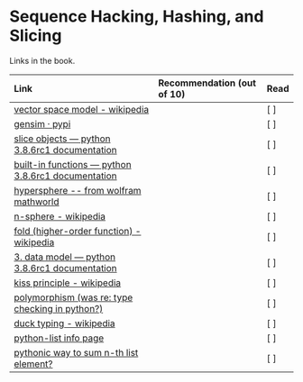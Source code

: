 # Sequence Hacking, Hashing, and Slicing

Links in the book.

| Link    | Recommendation (out of 10)  | Read |
| :-------------|:-----|:----|
|[ vector space model - wikipedia](  http://en.wikipedia.org/wiki/Vector_space_model )||[ ]|
|[ gensim · pypi](  https://pypi.python.org/pypi/gensim )||[ ]|
|[ slice objects — python 3.8.6rc1 documentation](  https://docs.python.org/3/c-api/slice.html#c.PySlice_GetIndicesEx )||[ ]|
|[ built-in functions — python 3.8.6rc1 documentation](  http://bit.ly/1QOtsk8 )||[ ]|
|[ hypersphere -- from wolfram mathworld](  http://mathworld.wolfram.com/Hypersphere.html )||[ ]|
|[ n-sphere - wikipedia](  http://en.wikipedia.org/wiki/N-sphere )||[ ]|
|[ fold (higher-order function) - wikipedia](  http://en.wikipedia.org/wiki/Fold_(higher-order_function) )||[ ]|
|[ 3. data model — python 3.8.6rc1 documentation](  http://bit.ly/pydocs-smn )||[ ]|
|[ kiss principle - wikipedia](  http://en.wikipedia.org/wiki/KISS_principle )||[ ]|
|[  polymorphism  (was  re: type checking in python?)](  http://bit.ly/1QOuTPx )||[ ]|
|[ duck typing - wikipedia](  http://en.wikipedia.org/wiki/Duck_typing )||[ ]|
|[ python-list info page](  https://mail.python.org/mailman/listinfo/python-list )||[ ]|
|[  pythonic way to sum n-th list element?](  http://bit.ly/1QOv5y5 )||[ ]|